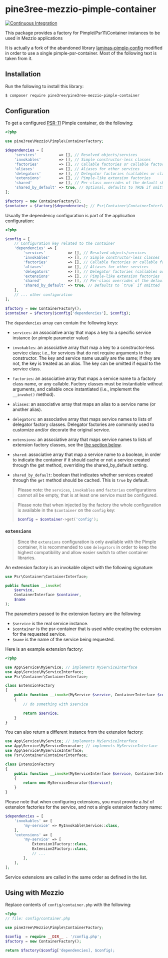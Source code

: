 # pine3ree-mezzio-pimple-container

[![Continuous Integration](https://github.com/pine3ree/pine3ree-mezzio-pimple-container/actions/workflows/continuos-integration.yml/badge.svg)](https://github.com/pine3ree/pine3ree-mezzio-pimple-container/actions/workflows/continuos-integration.yml)

This package provides a factory for Pimple\Psr11\Container instances to be used
in Mezzio applications

It is actually a fork of the abandoned library [laminas-pimple-config](https://github.com/laminas/laminas-pimple-config)
modified in order to use a single pimple-psr-container. Most of the following
text is taken from it.

## Installation

Run the following to install this library:

```bash
$ composer require pine3ree/pine3ree-mezzio-pimple-container
```

## Configuration

To get a configured [PSR-11](http://www.php-fig.org/psr/psr-11/)
Pimple container, do the following:

```php
<?php

use pine3ree\Mezzio\Pimple\ContainerFactory;

$dependencies = [
    'services'          => [], // Resolved objects/services
    'invokables'        => [], // Simple constructor-less classes
    'factories'         => [], // Callable factories or callable factory classes for complex objects
    'aliases'           => [], // Aliases for other services
    'delegators'        => [], // Delegator factories (callables or classes)
    'extensions'        => [], // Pimple-like extension factories
    'shared'            => [], // Per-class overrides of the default sharing mode
    'shared_by_default' => true, // Optional, defaults to TRUE if omitted
];

$factory = new ContainerFactory();
$container = $factory($dependencies); // Psr\Container\ContainerInterface|Pimple\Psr11\Container
```

Usually the dependency configuration is part of the application configuration:
```php
<?php

$config = [
    // Configuration key related to the container
    'dependencies' => [
        'services'          => [], // Resolved objects/services
        'invokables'        => [], // Simple constructor-less classes
        'factories'         => [], // Callable factories or callable factory classes for complex objects
        'aliases'           => [], // Aliases for other services
        'delegators'        => [], // Delegator factories (callables or classes)
        'extensions'        => [], // Pimple-like extension factories
        'shared'            => [], // Per-class overrides of the default sharing mode
        'shared_by_default' => true, // Defaults to `true` if omitted
    ],
    // ... other configuration
];

$factory = new ContainerFactory();
$container = $factory($config['dependencies'], $config);
```

The `dependencies` array can contain the following keys:

- `services`: an associative array that maps a key to a specific service instance
  (or pimple parameter value)

- `invokables`: an associative array that map a key to a constructor-less
  service class; i.e., for services that do not require arguments to the
  constructor. The key and service name usually are the same; if they are not, the key is
  treated as an alias. The key can be omitted if equal to the service class.

- `factories`: an associative array that maps a service name to a factory class
  name, or any callable. Factory classes must be instantiable without arguments,
  and callable once instantiated (i.e., implement the `__invoke()` method).

- `aliases`: an associative array that maps an alias to a service name (or
  another alias).

- `delegators`: an associative array that maps service names to lists of
  delegator factory classes. Delegator factories are commonly used to customize
  and/or decorate the original service.

- `extensions`: an associative array that maps service names to lists of
  extension factory classes, see the [the section below](#extensions).

- `shared`: associative array that map a service name to a boolean, in order to
  indicate the container if it should cache or not a service created
  through the get method, overriding the shared_by_default setting.

- `shared_by_default`: boolean that indicates whether services created through
  the `get` method should be cached. This is `true` by default.

> Please note: the `services`, `invokables` and `factories` configurations cannot
> all be empty, that is at least one service must be configured.

> Please note that when injected by the factory the whole configuration is
> available in the `$container` on the `config` key:
>
> ```php
> $config = $container->get('config');
> ```

### `extensions`

> Since the `extensions` configuration is only available with the Pimple container,
> it is recommended to use `delegators` in order to keep the highest compatibility
> and allow easier switch to other container libraries.

An extension factory is an invokable object with the following signature:

```php
use Psr\Container\ContainerInterface;

public function __invoke(
    $service,
    ContainerInterface $container,
    $name
);
```

The parameters passed to the extension factory are the following:

- `$service` is the real service instance.
- `$container` is the psr-container that is used while creating the extension for
  the requested service.
- `$name` is the name of the service being requested.

Here is an example extension factory:

```php
<?php

use App\Service\MyService; // implements MyServiceInterface
use App\Service\MyServiceInterface;
use Psr\Container\ContainerInterface;

class ExtensionFactory
{
    public function __invoke(MyService $service, ContainerInterface $container, $name): MyService
    {
        // do something with $service

        return $service;
    }
}
```

You can also return a different instance from the extension factory:

```php
use App\Service\MyService; // implements MyServiceInterface
use App\Service\MyServiceDecorator; // implements MyServiceInterface
use App\Service\MyServiceInterface;
use Psr\Container\ContainerInterface;

class ExtensionFactory
{
    public function __invoke(MyServiceInterface $service, ContainerInterface $container, $name): MyServiceInterface
    {
        return new MyServiceDecorator($service);
    }
}
```

Please note that when configuring extensions, you must provide a _list_ of
extension factories for the service, and not a single extension factory name:

```php
$dependencies = [
    'invokables' => [
        'my-service' => MyInvokable\Service::class,
    ],
    'extensions' => [
        'my-service' => [
            Extension1Factory::class,
            Extension2Factory::class,
            // ...
        ],
    ],
];
```

Service extensions are called in the same order as defined in the list.

## Using with Mezzio

Replace contents of `config/container.php` with the following:

```php
<?php
// file: config/container.php

use pine3ree\Mezzio\Pimple\ContainerFactory;

$config  = require __DIR__ . '/config.php';
$factory = new ContainerFactory();

return $factory($config['dependencies], $config);
```

